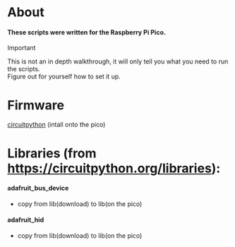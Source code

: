 # About
#### These scripts were written for the Raspberry Pi Pico.

> [!IMPORTANT]
> This is not an in depth walkthrough, it will only tell you what you need to run the scripts.<br>
> Figure out for yourself how to set it up.

# Firmware

[circuitpython](https://circuitpython.org/) (intall onto the pico)

# Libraries (from https://circuitpython.org/libraries):

#### adafruit_bus_device
- copy from lib(download) to lib(on the pico)

#### adafruit_hid
- copy from lib(download) to lib(on the pico)
